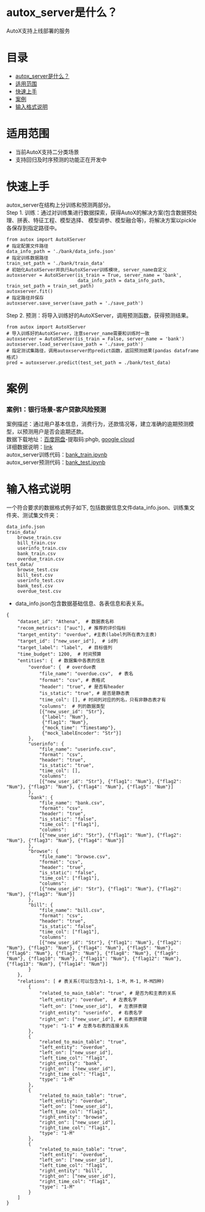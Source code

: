 # autox_server是什么？
AutoX支持上线部署的服务

# 目录
<!-- TOC -->

- [autox_server是什么？](#autox_server是什么？)
- [适用范围](#适用范围)
- [快速上手](#快速上手)
- [案例](#案例)
- [输入格式说明](#输入格式说明)

<!-- /TOC -->

# 适用范围
- 当前AutoX支持二分类场景
- 支持回归及时序预测的功能正在开发中

# 快速上手
autox_server在结构上分训练和预测两部分。<br>
Step 1. 训练：通过对训练集进行数据探索，获得AutoX的解决方案(包含数据预处理、拼表、特征工程、模型选择、
模型调参、模型融合等)，将解决方案以pickle各保存到指定路径中。
```
from autox import AutoXServer
# 指定配置文件路径
data_info_path = './bank/data_info.json'
# 指定训练数据路径
train_set_path = './bank/train_data'
# 初始化AutoXServer并执行AutoXServer训练模块, server_name自定义
autoxserver = AutoXServer(is_train = True, server_name = 'bank',
                          data_info_path = data_info_path, train_set_path = train_set_path)
autoxserver.fit()
# 指定路径并保存
autoxserver.save_server(save_path = './save_path')
```
Step 2. 预测：将导入训练好的AutoXServer，调用预测函数，获得预测结果。
```
from autox import AutoXServer
# 导入训练好的AutoXServer，注意server_name需要和训练时一致
autoxserver = AutoXServer(is_train = False, server_name = 'bank')
autoxserver.load_server(save_path = './save_path')
# 指定测试集路径，调用autoxserver的predict函数，返回预测结果(pandas dataframe格式)
pred = autoxserver.predict(test_set_path = ./bank/test_data)
```

# 案例
### 案例1：银行场景-客户贷款风险预测
案例描述：通过用户基本信息，消费行为，还款情况等，建立准确的逾期预测模型，以预测用户是否会逾期还款。<br>
数据下载地址：[百度网盘](https://pan.baidu.com/s/1OzxjH8a7qEhY0WYb5OjC2g)-提取码:phgb, [google cloud]()<br>
详细数据说明：[link](https://challenge.datacastle.cn/v3/cmptDetail.html?id=176) <br>
autox_server训练代码：[bank_train.ipynb](demo/bank/bank_train.ipynb)<br>
autox_server预测代码：[bank_test.ipynb](demo/bank/bank_train.ipynb)<br>


# 输入格式说明
一个符合要求的数据格式例子如下, 包括数据信息文件data_info.json、训练集文件夹、测试集文件夹：
```
data_info.json
train_data/
    browse_train.csv
    bill_train.csv
    userinfo_train.csv
    bank_train.csv
    overdue_train.csv
test_data/
    browse_test.csv
    bill_test.csv
    userinfo_test.csv
    bank_test.csv
    overdue_test.csv
```

- data_info.json包含数据基础信息、各表信息和表关系。
```
{
    "dataset_id": "Athena",  # 数据表名称 
    "recom_metrics": ["auc"], # 推荐的评价指标
    "target_entity": "overdue", #主表(label列所在表为主表)
    "target_id": ["new_user_id"],  # id列
    "target_label": "label",  # 目标值列
    "time_budget": 1200,  # 时间预算
    "entities": {  # 数据集中各表的信息
        "overdue": {  # overdue表
            "file_name": "overdue.csv",  # 表名
            "format": "csv", # 表格式
            "header": "true", # 是否有header
            "is_static": "true", # 是否是静态表
            "time_col": [], # 时间列对应的列名，只有非静态表才有
            "columns":  # 列的数据类型
            [{"new_user_id": "Str"}, 
             {"label": "Num"},
             {"flag1": "Num"},
             {"mock_time": "Timestamp"},
             {"mock_labelEncoder": "Str"}]
        },
        "userinfo": {
            "file_name": "userinfo.csv",
            "format": "csv",
            "header": "true",
            "is_static": "true",
            "time_col": [],
            "columns": 
            [{"new_user_id": "Str"}, {"flag1": "Num"}, {"flag2": "Num"}, {"flag3": "Num"}, {"flag4": "Num"}, {"flag5": "Num"}]
        },
        "bank": {
            "file_name": "bank.csv",
            "format": "csv",
            "header": "true",
            "is_static": "false",
            "time_col": ["flag1"],
            "columns": 
            [{"new_user_id": "Str"}, {"flag1": "Num"}, {"flag2": "Num"}, {"flag3": "Num"}, {"flag4": "Num"}]
        },
        "browse": {
            "file_name": "browse.csv",
            "format": "csv",
            "header": "true",
            "is_static": "false",
            "time_col": ["flag1"],
            "columns": 
            [{"new_user_id": "Str"}, {"flag1": "Num"}, {"flag2": "Num"}, {"flag3": "Num"}]
        },
        "bill": {
            "file_name": "bill.csv",
            "format": "csv",
            "header": "true",
            "is_static": "false",
            "time_col": ["flag1"],
            "columns": 
            [{"new_user_id": "Str"}, {"flag1": "Num"}, {"flag2": "Num"}, {"flag3": "Num"}, {"flag4": "Num"}, {"flag5": "Num"}, {"flag6": "Num"}, {"flag7": "Num"}, {"flag8": "Num"}, {"flag9": "Num"}, {"flag10": "Num"}, {"flag11": "Num"}, {"flag12": "Num"}, {"flag13": "Num"}, {"flag14": "Num"}]
        }
    },
    "relations": [ # 表关系(可以包含为1-1, 1-M, M-1, M-M四种)
        {
            "related_to_main_table": "true", # 是否为和主表的关系
            "left_entity": "overdue",  # 左表名字
            "left_on": ["new_user_id"],  # 左表拼表键
            "right_entity": "userinfo",  # 右表名字
            "right_on": ["new_user_id"], # 右表拼表键
            "type": "1-1" # 左表与右表的连接关系
        },
        {
            "related_to_main_table": "true",
            "left_entity": "overdue",
            "left_on": ["new_user_id"],
            "left_time_col": "flag1",
            "right_entity": "bank",
            "right_on": ["new_user_id"],
            "right_time_col": "flag1",
            "type": "1-M"
        },
        {
            "related_to_main_table": "true",
            "left_entity": "overdue",
            "left_on": ["new_user_id"],
            "left_time_col": "flag1",
            "right_entity": "browse",
            "right_on": ["new_user_id"],
            "right_time_col": "flag1",
            "type": "1-M"
        },
        {
            "related_to_main_table": "true",
            "left_entity": "overdue",
            "left_on": ["new_user_id"],
            "left_time_col": "flag1",
            "right_entity": "bill",
            "right_on": ["new_user_id"],
            "right_time_col": "flag1",
            "type": "1-M"
        }
    ]
}
```
